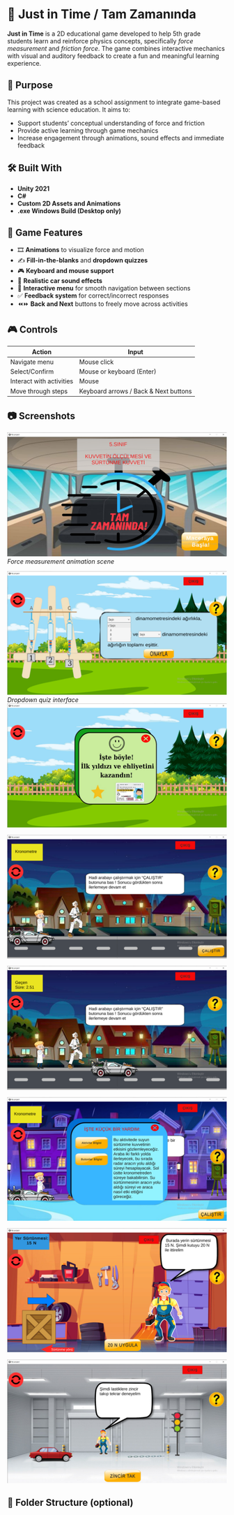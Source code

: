 # 🚗 Just in Time / Tam Zamanında

**Just in Time** is a 2D educational game developed to help 5th grade students learn and reinforce physics concepts, specifically *force measurement* and *friction force*. The game combines interactive mechanics with visual and auditory feedback to create a fun and meaningful learning experience.

## 🎯 Purpose

This project was created as a school assignment to integrate game-based learning with science education. It aims to:

- Support students’ conceptual understanding of force and friction
- Provide active learning through game mechanics
- Increase engagement through animations, sound effects and immediate feedback

## 🛠️ Built With

- **Unity 2021**
- **C#**
- **Custom 2D Assets and Animations**
- **.exe Windows Build (Desktop only)**

## 🧩 Game Features

- 🎞️ **Animations** to visualize force and motion
- ✍️ **Fill-in-the-blanks** and **dropdown quizzes**
- 🎮 **Keyboard and mouse support**
- 🎵 **Realistic car sound effects**
- 🧭 **Interactive menu** for smooth navigation between sections
- ✅ **Feedback system** for correct/incorrect responses
- ⏪⏩ **Back and Next** buttons to freely move across activities

## 🎮 Controls

| Action | Input |
|--------|-------|
| Navigate menu | Mouse click |
| Select/Confirm | Mouse or keyboard (Enter) |
| Interact with activities | Mouse |
| Move through steps | Keyboard arrows / Back & Next buttons |

## 📷 Screenshots



![Screenshot 1](screenshot_1.png)  
*Force measurement animation scene*

![Screenshot 2](screenshot_2.png)  
*Dropdown quiz interface*
![Screenshot 3](screenshot_3.png)

![Screenshot 4](screenshot_4.png)

![Screenshot 5](screenshot_5.png)

![Screenshot 6](screenshot_6.png)

![Screenshot 7](screenshot_7.png)

![Screenshot 8](screenshot_8.png)



## 📁 Folder Structure (optional)

